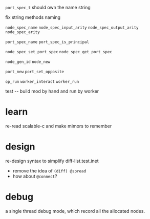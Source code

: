 `port_spec_t` should own the name string

fix string methods naming

`node_spec_name`
`node_spec_input_arity`
`node_spec_output_arity`
`node_spec_arity`

`port_spec_name`
`port_spec_is_principal`

`node_spec_set_port_spec`
`node_spec_get_port_spec`

`node_gen_id`
`node_new`

`port_new`
`port_set_opposite`

`op_run`
`worker_interact`
`worker_run`

test -- build mod by hand and run by worker

# learn

re-read scalable-c and make mimors to remember

# design

re-design syntax to simplify diff-list.test.inet

- remove the idea of `(diff) @spread`
- how about `@connect`?

# debug

a single thread debug mode, which record all the allocated nodes.
